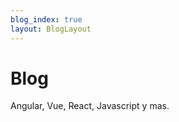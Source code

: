 ```yaml
---
blog_index: true
layout: BlogLayout
---
```


# Blog

Angular, Vue, React, Javascript y mas.

<BlogIndex language="es" />